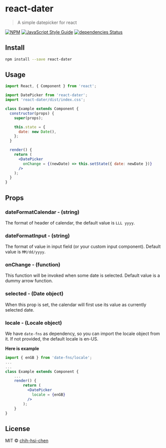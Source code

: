 # react-dater

> A simple datepicker for react

[![NPM](https://img.shields.io/npm/v/react-dater.svg)](https://www.npmjs.com/package/react-dater) [![JavaScript Style Guide](https://img.shields.io/badge/code_style-standard-brightgreen.svg)](https://standardjs.com) [![dependencies Status](https://david-dm.org/chih-hsi-chen/react-dater/status.svg)](https://david-dm.org/chih-hsi-chen/react-dater)

## Install

```bash
npm install --save react-dater
```

## Usage

```jsx
import React, { Component } from 'react';

import DatePicker from 'react-dater';
import 'react-dater/dist/index.css';

class Example extends Component {
  constructor(props) {
    super(props);

    this.state = {
      date: new Date(),
    };
  }

  render() {
    return (
      <DatePicker
        onChange = {(newDate) => this.setState({ date: newDate })}
      />
    );
  }
}
```

## Props

### dateFormatCalendar - (string)
The format of header of calendar, the default value is `LLL yyyy`.

### dateFormatInput - (string)
The format of value in input field (or your custom input component).
Default value is `MM/dd/yyyy`.

### onChange - (function)
This function will be invoked when some date is selected.
Default value is a dummy arrow function.

### selected - (Date object)
When this prop is set, the calendar will first use its value as currently selected date.

### locale - (Locale object)
We have `date-fns` as dependency, so you can import the locale object from it.
If not provided, the default locale is en-US.

**Here is example**

```jsx
import { enGB } from 'date-fns/locale';
...
...
class Example extends Component {
    ...
    render() {
        return (
          <DatePicker
            locale = {enGB}
          />
        );
    }
}
```

## License

MIT © [chih-hsi-chen](https://github.com/chih-hsi-chen)
